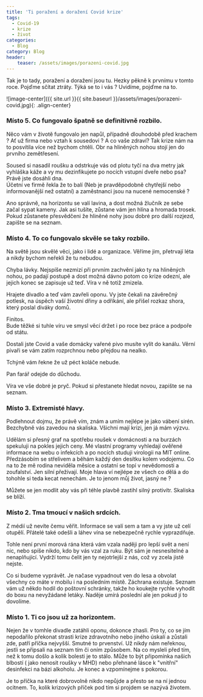 ```yaml
---
title: 'Ti poražení a doražení Covid krize'
tags:
  - Covid-19 
  - krize
  - život
categories:
  - Blog
category: Blog
header:
    teaser: /assets/images/porazeni-covid.jpg    
---
```


Tak je to tady, poražení a doražení jsou tu. Hezky pěkně k prvnímu v tomto roce. Pojďme sčítat ztráty.  Týká se to i vás ?
Uvidíme, pojďme na to.

![image-center]({{ site.url }}{{ site.baseurl }}/assets/images/porazeni-covid.jpg){: .align-center}

### Místo 5. Co fungovalo špatně se definitivně rozbilo.
Něco vám v životě fungovalo jen napůl, případně dlouhodobě před krachem ? Ať už firma nebo vztah k sousedovi ? A co vaše zdraví?
Tak krize nám na to posvítila více než bychom chtěli. Obr na hliněných nohou stojí jen do prvního zemětřesení.

Soused si nasadil roušku a odstrkuje vás od plotu tyčí na dva metry jak vyhláška káže a vy mu dezinfikujete po nocích vstupní dveře nebo psa? Právě jste dosáhli dna.  
Účetní ve firmě řekla že to balí (Neb je pravděpodobně chytřejší nebo informovanější než ostatní) a zaměstnanci jsou na nucené nemocenské ?

Ano správně, na horizontu se valí lavina, a dost možná žlučník ze sebe začal sypat kameny.
Jak asi tušíte, zůstane vám jen hlína a hromada trosek.
Pokud zůstanete přesvědčeni že hliněné nohy jsou dobré pro další rozjezd, zapište se na seznam.

### Místo 4. To co fungovalo skvěle se taky rozbilo.
Na světě jsou skvělé věci, jako i lidé a organizace. Věříme jim, přetrvají léta a nikdy bychom neřekli že tu nebudou.

Chyba lávky. Nejspíše nezmizí při prvním zachvění jako ty na hliněných nohou, po padají postupě a dost možná dávno potom co krize odezní, ale jejich konec
se zapisuje už teď. Víra v ně totiž zmizela.

Hrajete divadlo a teď vám zavřeli oponu.
Vy jste čekali na závěrečný potlesk, na úspěch vaší životní dřiny a odříkání, ale přišel rozkaz shora, který poslal diváky domů.

Finitos.  
Bude těžké si tuhle víru ve smysl věcí držet i po roce bez práce a podpoře od státu.

Dostali jste Covid a vaše domácky vařené pivo musíte vylít do kanálu. Věrní pivaři se vám zatím rozprchnou nebo přejdou na nealko.

Tchýně vám řekne že už péct koláče nebude.

Pan farář odejde do důchodu.

Víra ve vše dobré je pryč. Pokud si přestanete hledat novou, zapište se na seznam.

### Místo 3. Extremisté hlavy.
Podlehnout dojmu, že právě vím, znám a umím nejlépe je jako vábení sirén. Bezchybně vás zavedou na skaliska.
Všichni mají krizi, jen já mám výzvu.

Udělám si přesný graf na spotřebu roušek v domácnosti a na burzách spekuluji na pokles jejich ceny.
Mé vlastní programy vyhledají ověřené informace na webu o infekcích a po nocích studuji virologii na MIT online.
Předzásobím se střelivem a běhám každý den desítku kolem vodojemu.
Co na to že mě rodina neviděla měsíce a ostatní se topí v nevědomosti a zoufalství. Jen silní přežívají.
Moje hlava ví nejlépe ze všech co dělá a do tohohle si teda kecat nenechám. Je to jenom můj život, jasný ne ?

Můžete se jen modlit aby vás při téhle plavbě zastihl silný protivítr. Skaliska se blíží.


### Místo 2. Tma tmoucí v našich srdcích.
Z médií už nevíte čemu věřit. Informace se valí sem a tam a vy jste už celí otupělí.
Přátelé také odešli a láhev vína se nebezpečně rychle vyprazdňuje.

Tohle není první morová rána která vám vzala naději pro lepší svět a není nic, nebo spíše nikdo, kdo by vás vzal za ruku.
Být sám je nesnesitelné a nenaplňující. Vydrží tomu čelit jen ty nejotrlejší z nás, což vy zcela jistě nejste.

Co si budeme vyprávět. Je načase vypadnout ven do lesa a obvolat všechny co máte v mobilu i na posledním místě. Záchrana existuje.
Seznam vám už někdo hodil do poštovní schránky, takže ho koukejte rychle vyhodit do boxu na nevyžádané letáky.
Naděje umírá poslední ale jen pokud jí to dovolíme. 

### Místo 1. Ti co jsou už za horizontem.
Nejen že v tomhle divadle zatáhli oponu, dokonce zhasli.
Pro ty, co se jím nepodařilo překonat strasti krize zdravotního nebo jiného úskalí a zůstali zde, patří příčka nejvyšší. Smutné to prvenství.
Už nikdy nám neřeknou, jestli se připsali na seznam tím či oním způsobem. Na co mysleli před tím, než k tomu došlo a kolik bolesti je to stálo.
Může to být připomínka našich blbostí ( jako nenosit roušky v MHD) nebo přehnané lásce k "vnitřní" desinfekci na bázi alkoholu.
Je konec a vzpomínejme s pokorou.

Je to příčka na které dobrovolně nikdo nepůjde a přesto se na ní jednou ocitnem. To, kolik krizových příček pod tím si projdem se nazývá životem.
